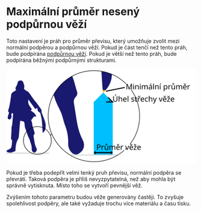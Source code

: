 Maximální průměr nesený podpůrnou věží
====
Toto nastavení je práh pro průměr převisu, který umožňuje zvolit mezi normální podpěrou a podpůrnou věží. Pokud je část tenčí než tento práh, bude podpírána [podpůrnou věží](support_use_towers.md). Pokud je větší než tento práh, bude podpírána běžnými podpůrnými strukturami.

![Meč má převislou plochu menší než je minimální průměr](../images/support_use_towers_cs.svg)

Pokud je třeba podepřít velmi tenký pruh převisu, normální podpěra se převrátí. Taková podpěra je příliš nevyzpytatelná, než aby mohla být správně vytisknuta. Místo toho se vytvoří pevnější věž.

Zvýšením tohoto parametru budou věže generovány častěji. To zvyšuje spolehlivost podpěry, ale také vyžaduje trochu více materiálu a času tisku.